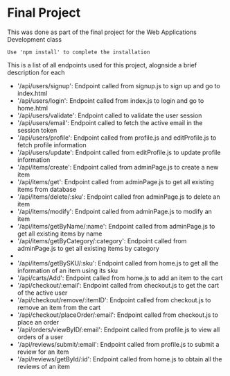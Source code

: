 <h1>
    Final Project
</h1>

<p>
    This was done as part of the final project for the Web Applications Development class

    Use 'npm install' to complete the installation
</p>

This is a list of all endpoints used for this project, alognside a brief description for each
<ul>
    <li>'/api/users/signup': Endpoint called from signup.js to sign up and go to index.html</li>
    <li>'/api/users/login': Endpoint called from index.js to login and go to home.html</li>
    <li>'/api/users/validate': Endpoint called to validate the user session</li>
    <li>'/api/users/email': Endpoint called to fetch the active email in the session token</li>
    <li>'/api/users/profile': Endpoint called from profile.js and editProfile.js to fetch profile information</li>
    <li>'/api/users/update': Endpoint called from editProfile.js to update profile information</li>
    <li>'/api/items/create': Endpoint called from adminPage.js to create a new item</li>
    <li>'/api/items/get': Endpoint called from adminPage.js to get all existing items from database</li>
    <li>'/api/items/delete/:sku': Endpoint called fron adminPage.js to delete an item</li>
    <li>'/api/items/modify': Endpoint called from adminPage.js to modify an item</li>
    <li>'/api/items/getByName/:name': Endpoint called from adminPage.js to get all existing items by name</li>
    <li>'/api/items/getByCategory/:category': Endpoint called from adminPage.js to get all existing items by category<li>
    <li>'/api/items/getBySKU/:sku': Endpoint called from home.js to get all the information of an item using its sku</li>
    <li>'/api/carts/Add': Endpoint called from home.js to add an item to the cart</li>
    <li>'/api/checkout/:email': Endpoint called from checkout.js to get the cart of the active user</li>
    <li>'/api/checkout/remove/:itemID': Endpoint called from checkout.js to remove an item from the cart</li>
    <li>'/api/checkout/placeOrder/:email': Endpoint called from checkout.js to place an order</li>
    <li>'/api/orders/viewByID/:email': Endpoint called from profile.js to view all orders of a user</li>
    <li>'/api/reviews/submit/:email': Endpoint called from profile.js to submit a review for an item</li>
    <li>'/api/reviews/getById/:id': Endpoint called from home.js to obtain all the reviews of an item</li>
</ul>